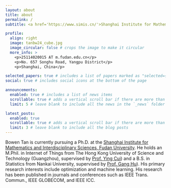 ```yaml
---
layout: about
title: about
permalink: /
subtitle: <a href='https://www.simis.cn/'>Shanghai Institute for Mathematics and Interdisciplinary Sciences, Fudan University</a>. <br> "人生自古谁无死，留取丹心照汗青".

profile:
  align: right
  image: tanbw24_cube.jpg
  image_circular: false # crops the image to make it circular
  more_info: >
    <p>25114020015 AT m.fudan.edu.cn</p>
    <p>No. 657 Songhu Road, Yangpu District</p>
    <p>Shanghai, China</p>

selected_papers: true # includes a list of papers marked as "selected={true}"
social: true # includes social icons at the bottom of the page

announcements:
  enabled: true # includes a list of news items
  scrollable: true # adds a vertical scroll bar if there are more than 3 news items
  limit: 5 # leave blank to include all the news in the `_news` folder

latest_posts:
  enabled: true
  scrollable: true # adds a vertical scroll bar if there are more than 3 new posts items
  limit: 3 # leave blank to include all the blog posts
---
```


Bowen Tan is currently pursuing a Ph.D. at the <a href='https://www.simis.cn/'>Shanghai Institute for Mathematics and Interdisciplinary Sciences, Fudan University</a>. He holds an M.Phil. in Internet of Things from The Hong Kong University of Science and Technology (Guangzhou), supervised by <a href='https://personal.hkust-gz.edu.cn/yingcui/index.html'>Prof. Ying Cui</a>) and a B.S. in Statistics from Nankai University, supervised by <a href='https://my.nankai.edu.cn/stat/hg/list.htm'>Prof. Gang Hu</a>). His primary research interests include optimization and machine learning. His research has been published in journals and conferences such as IEEE Trans. Commun., IEEE GLOBECOM, and IEEE ICC.


[//]: # (Write your biography here. Tell the world about yourself. Link to your favorite [subreddit]&#40;http://reddit.com&#41;. You can put a picture in, too. The code is already in, just name your picture `prof_pic.jpg` and put it in the `img/` folder.)

[//]: # (Put your address / P.O. box / other info right below your picture. You can also disable any of these elements by editing `profile` property of the YAML header of your `_pages/about.md`. Edit `_bibliography/papers.bib` and Jekyll will render your [publications page]&#40;/al-folio/publications/&#41; automatically.)

[//]: # (Link to your social media connections, too. This theme is set up to use [Font Awesome icons]&#40;https://fontawesome.com/&#41; and [Academicons]&#40;https://jpswalsh.github.io/academicons/&#41;, like the ones below. Add your Facebook, Twitter, LinkedIn, Google Scholar, or just disable all of them.)
